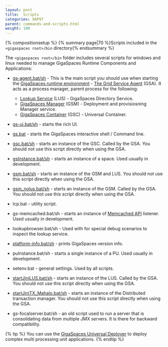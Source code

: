 ```yaml
---
layout: post
title:  Scripts
categories: XAP97
parent: commands-and-scripts.html
weight: 100
---
```


{% compositionsetup %}
{% summary page|70 %}Scripts included in the `<gigaspaces root>/bin` directory{% endsummary %}

The `<gigaspaces root>/bin` folder includes several scripts for windows and linux needed to manage GigaSpaces Runtime Components and Applications:

- [gs-agent.bat/sh](./service-grid.html#gsa) - This is the main script you should use when starting the [GigaSpaces runtime environment](./the-runtime-environment.html) - [The Grid Service Agent](./service-grid.html#gsa) (GSA). It acts as a process manager, parent process for the following:
    - [Lookup Service](./service-grid.html#lus) (LUS) - GigaSpaces Directory Service.
    - [GigaSpaces Manager](./service-grid.html#gsm) (GSM) - Deployment and provisiosning Manager service.
    - [GigaSpaces Container](./service-grid.html#gsm) (GSC) - Universal  Container.

- [gs-ui.bat/sh](./gigaspaces-management-center.html) - starts the rich UI.
- [gs.bat](./commands.html) - starts the GigaSpaces interactive shell / Command line.
- [gsc.bat/sh](./service-grid.html#gsc) - starts an instance of the GSC. Called by the GSA. You should not use this script directly when using the GSA.
- [gsInstance.bat/sh](./gsinstance---gigaspaces-cli.html) - starts an instance of a space. Used usually in development.
- [gsm.bat/sh](./service-grid.html#gsm) - starts an instance of the GSM and LUS. You should not use this script directly when using the GSA.
- [gsm_nolus.bat/sh](./service-grid.html#gsm) - starts an instance of the GSM. Called by the GSA. You should not use this script directly when using the GSA.
- lcp.bat - utility script.
- gs-memcached.bat/sh - starts an instance of [Memcached API](./memcached-api.html) listener. Used usually in development.
- lookupbrowser.bat/sh - Used with for special debug scenarios to inspect the lookup service.
- [platform-info.bat/sh](./platforminfo---gigaspaces-cli.html) - prints GigaSpaces version info.
- puInstance.bat/sh - starts a single instance of a PU. Used usually in development.
- setenv.bat - general settings. Used by all scripts.
- [startJiniLUS.bat/sh](./startjinilus---gigaspaces-cli.html) - starts an instance of the LUS. Called by the GSA. You should not use this script directly when using the GSA.
- [startJiniTX_Mahalo.bat/sh](./startjinitx_mahalo---gigaspaces-cli.html) - starts an instance of the Distributed transaction manager. You should not use this script directly when using the GSA.
- gs-focalserver.bat/sh - an old script used to run a server that is consolidating data from multiple JMX servers. It is there for backward compatibility.

{% tip %}
You can use the [GigaSpaces Universal Deployer](/sbp/universal-deployer.html) to deploy complex multi processing unit applications.
{% endtip %}

